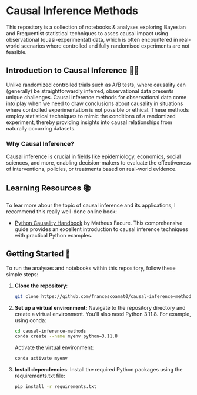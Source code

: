 # Causal Inference Methods

This repository is a collection of notebooks & analyses exploring Bayesian and Frequentist statistical techniques to asses causal impact using observational (quasi-experimental) data, which is often encountered in real-world scenarios where controlled and fully randomised experiments are not feasible.

## Introduction to Causal Inference 🧑‍🏫

Unlike randomized controlled trials such as A/B tests, where causality can (generally) be straightforwardly inferred, observational data presents unique challenges. Causal inference methods for observational data come into play when we need to draw conclusions about causality in situations where controlled experimentation is not possible or ethical. These methods employ statistical techniques to mimic the conditions of a randomized experiment, thereby providing insights into causal relationships from naturally occurring datasets.

### Why Causal Inference?
Causal inference is crucial in fields like epidemiology, economics, social sciences, and more, enabling decision-makers to evaluate the effectiveness of interventions, policies, or treatments based on real-world evidence.

## Learning Resources 📚

To lear more abour the topic of causal inference and its applications, I  recommend this really well-done online book:
- [Python Causality Handbook](https://matheusfacure.github.io/python-causality-handbook/landing-page.html) by Matheus Facure. This comprehensive guide provides an excellent introduction to causal inference techniques with practical Python examples.

## Getting Started 🚀

To run the analyses and notebooks within this repository, follow these simple steps:

1. **Clone the repository**:
   ```bash
   git clone https://github.com/francescoamat0/causal-inference-methods.git
   ```

2. **Set up a virtual environment:**
Navigate to the repository directory and create a virtual environment. You'll also need Python 3.11.8. For example, using conda:

    ```bash
    cd causal-inference-methods
    conda create --name myenv python=3.11.8
    ```

    Activate the virtual environment:
    ```bash
    conda activate myenv
    ```

3. **Install dependencies**:
    Install the required Python packages using the requirements.txt file:

    ```bash
    pip install -r requirements.txt
    ```
